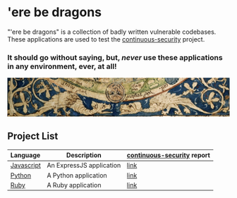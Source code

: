 # 'ere be dragons

"'ere be dragons" is a collection of badly written vulnerable codebases. These applications are used 
to test the [continuous-security](https://github.com/acodeninja/continuous-security) project.

### It should go without saying, but, *never* use these applications in any environment, ever, at all!

![Close-up view of the dragons on the 1265 Psalter world map](./dragons.jpg)

## Project List

| Language                             | Description              | [continuous-security](https://github.com/acodeninja/continuous-security) report |
|:-------------------------------------|--------------------------|:--------------------------------------------------------------------------------|
| [Javascript](./codebases/javascript) | An ExpressJS application | [link](./codebases/javascript/report.md)                                        |
| [Python](./codebases/python)         | A Python application     | [link](./codebases/python/report.md)                                            |
| [Ruby](./codebases/ruby)             | A Ruby application       | [link](./codebases/ruby/report.md)                                              |
